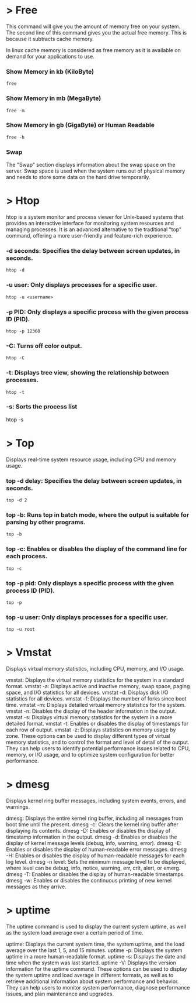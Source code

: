 # > Free

This command will give you the amount of memory free on your system. The second line of this command gives you the actual free memory. This is because it subtracts cache memory.


In linux cache memory is considered as free memory as it is available on demand for your applications to use.


### Show Memory in kb (KiloByte)
    free

###   Show Memory in mb (MegaByte)
    free -m

### Show Memory in gb (GigaByte) or Human Readable

    free -h


### Swap

The "Swap" section displays information about the swap space on the server. Swap space is used when the system runs out of physical memory and needs to store some data on the hard drive temporarily.


# > Htop

htop is a system monitor and process viewer for Unix-based systems that provides an interactive interface for monitoring system resources and managing processes. It is an advanced alternative to the traditional "top" command, offering a more user-friendly and feature-rich experience.

### -d seconds: Specifies the delay between screen updates, in seconds.

    htop -d

### -u user: Only displays processes for a specific user.

    htop -u <username>

### -p PID: Only displays a specific process with the given process ID (PID).

    htop -p 12368

### -C: Turns off color output.

    htop -C

### -t: Displays tree view, showing the relationship between processes.

    htop -t

### -s: Sorts the process list

htop -s


# > Top

Displays real-time system resource usage, including CPU and memory usage.

### top -d delay: Specifies the delay between screen updates, in seconds.
    top -d 2

### top -b: Runs top in batch mode, where the output is suitable for parsing by other programs.
    top -b

### top -c: Enables or disables the display of the command line for each process.
    top -c

### top -p pid: Only displays a specific process with the given process ID (PID).
    top -p

### top -u user: Only displays processes for a specific user.
    top -u root


# > Vmstat
Displays virtual memory statistics, including CPU, memory, and I/O usage.

vmstat: Displays the virtual memory statistics for the system in a standard format.
vmstat -a: Displays active and inactive memory, swap space, paging space, and I/O statistics for all devices.
vmstat -d: Displays disk I/O statistics for all devices.
vmstat -f: Displays the number of forks since boot time.
vmstat -m: Displays detailed virtual memory statistics for the system.
vmstat -n: Disables the display of the header information in the output.
vmstat -s: Displays virtual memory statistics for the system in a more detailed format.
vmstat -t: Enables or disables the display of timestamps for each row of output.
vmstat -z: Displays statistics on memory usage by zone.
These options can be used to display different types of virtual memory statistics, and to control the format and level of detail of the output. They can help users to identify potential performance issues related to CPU, memory, or I/O usage, and to optimize system configuration for better performance.

# > dmesg
 Displays kernel ring buffer messages, including system events, errors, and warnings.

dmesg: Displays the entire kernel ring buffer, including all messages from boot time until the present.
dmesg -c: Clears the kernel ring buffer after displaying its contents.
dmesg -D: Enables or disables the display of timestamp information in the output.
dmesg -d: Enables or disables the display of kernel message levels (debug, info, warning, error).
dmesg -E: Enables or disables the display of human-readable error messages.
dmesg -H: Enables or disables the display of human-readable messages for each log level.
dmesg -n level: Sets the minimum message level to be displayed, where level can be debug, info, notice, warning, err, crit, alert, or emerg.
dmesg -T: Enables or disables the display of human-readable timestamps.
dmesg -w: Enables or disables the continuous printing of new kernel messages as they arrive.


# > uptime

The uptime command is used to display the current system uptime, as well as the system load average over a certain period of time. 

uptime: Displays the current system time, the system uptime, and the load average over the last 1, 5, and 15 minutes.
uptime -p: Displays the system uptime in a more human-readable format.
uptime -s: Displays the date and time when the system was last started.
uptime -V: Displays the version information for the uptime command.
These options can be used to display the system uptime and load average in different formats, as well as to retrieve additional information about system performance and behavior. They can help users to monitor system performance, diagnose performance issues, and plan maintenance and upgrades.


